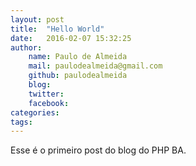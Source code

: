 ```yaml
---
layout: post
title:  "Hello World"
date:   2016-02-07 15:32:25
author: 
    name: Paulo de Almeida
    mail: paulodealmeida@gmail.com
    github: paulodealmeida
    blog:
    twitter:
    facebook:
categories: 
tags: 
---
```


Esse é o primeiro post do blog do PHP BA.
